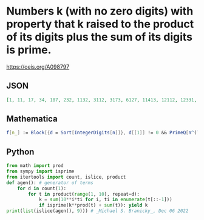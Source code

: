 # Numbers k \(with no zero digits\) with property that k raised to the product of its digits plus the sum of its digits is prime\.
https://oeis.org/A098797
## JSON
```JSON
[1, 11, 17, 34, 187, 232, 1132, 3112, 3173, 6127, 11413, 12112, 12331, 13213, 14311, 14731, 22231, 23221, 41911, 43117, 51235, 112435, 122113, 131113, 131335, 138181, 142111, 165811, 192163, 211123, 213121, 214513, 225337, 243331, 313171, 321211, 371221, 435415]
```
## Mathematica
```Mathematica
f[n_] := Block[{d = Sort[IntegerDigits[n]]}, d[[1]] != 0 && PrimeQ[n^(Times @@ d) + Plus @@ d]]; Do[ If[ f[n], Print[n]], {n, 36625}] (* _Robert G. Wilson v_, Oct 23 2004 *)
```
## Python
```Python
from math import prod
from sympy import isprime
from itertools import count, islice, product
def agen(): # generator of terms
    for d in count(1):
        for t in product(range(1, 10), repeat=d):
            k = sum(10**i*ti for i, ti in enumerate(t[::-1]))
            if isprime(k**prod(t) + sum(t)): yield k
print(list(islice(agen(), 9))) # _Michael S. Branicky_, Dec 06 2022
```
